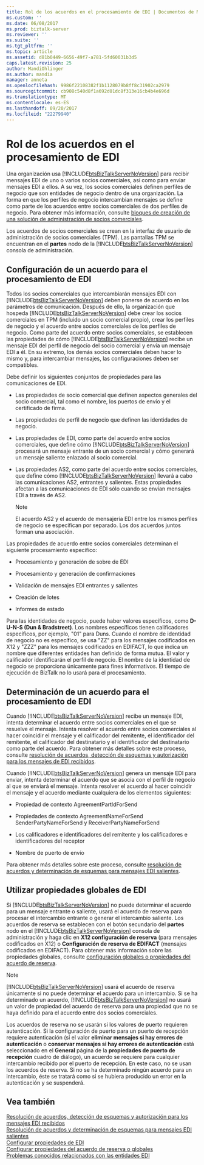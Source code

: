 ```yaml
---
title: Rol de los acuerdos en el procesamiento de EDI | Documentos de Microsoft
ms.custom: ''
ms.date: 06/08/2017
ms.prod: biztalk-server
ms.reviewer: ''
ms.suite: ''
ms.tgt_pltfrm: ''
ms.topic: article
ms.assetid: d81b0449-6656-49f7-a781-5fd60031b3d5
caps.latest.revision: 25
author: MandiOhlinger
ms.author: mandia
manager: anneta
ms.openlocfilehash: 9986f22108382f1b1128079b8ff8c31902ca2979
ms.sourcegitcommit: cb908c540d8f1a692d01dc8f313e16cb4b4e696d
ms.translationtype: MT
ms.contentlocale: es-ES
ms.lasthandoff: 09/20/2017
ms.locfileid: "22279940"
---
```

# <a name="the-role-of-agreements-in-edi-processing"></a>Rol de los acuerdos en el procesamiento de EDI
Una organización usa [!INCLUDE[btsBizTalkServerNoVersion](../includes/btsbiztalkservernoversion-md.md)] para recibir mensajes EDI de uno o varios socios comerciales, así como para enviar mensajes EDI a ellos. A su vez, los socios comerciales definen perfiles de negocio que son entidades de negocio dentro de una organización. La forma en que los perfiles de negocio intercambian mensajes se define como parte de los acuerdos entre socios comerciales de dos perfiles de negocio. Para obtener más información, consulte [bloques de creación de una solución de administración de socios comerciales](../core/building-blocks-of-a-trading-partner-management-solution.md).  
  
 Los acuerdos de socios comerciales se crean en la interfaz de usuario de administración de socios comerciales (TPM). Las pantallas TPM se encuentran en el **partes** nodo de la [!INCLUDE[btsBizTalkServerNoVersion](../includes/btsbiztalkservernoversion-md.md)] consola de administración.  
  
## <a name="configuring-an-agreement-for-edi-processing"></a>Configuración de un acuerdo para el procesamiento de EDI  
 Todos los socios comerciales que intercambiarán mensajes EDI con [!INCLUDE[btsBizTalkServerNoVersion](../includes/btsbiztalkservernoversion-md.md)] deben ponerse de acuerdo en los parámetros de comunicación. Después de ello, la organización que hospeda [!INCLUDE[btsBizTalkServerNoVersion](../includes/btsbiztalkservernoversion-md.md)] debe crear los socios comerciales en TPM (incluido un socio comercial propio), crear los perfiles de negocio y el acuerdo entre socios comerciales de los perfiles de negocio. Como parte del acuerdo entre socios comerciales, se establecen las propiedades de cómo [!INCLUDE[btsBizTalkServerNoVersion](../includes/btsbiztalkservernoversion-md.md)] recibe un mensaje EDI del perfil de negocio del socio comercial y envía un mensaje EDI a él. En su extremo, los demás socios comerciales deben hacer lo mismo y, para intercambiar mensajes, las configuraciones deben ser compatibles.  
  
 Debe definir los siguientes conjuntos de propiedades para las comunicaciones de EDI.  
  
-   Las propiedades de socio comercial que definen aspectos generales del socio comercial, tal como el nombre, los puertos de envío y el certificado de firma.  
  
-   Las propiedades de perfil de negocio que definen las identidades de negocio.  
  
-   Las propiedades de EDI, como parte del acuerdo entre socios comerciales, que define cómo [!INCLUDE[btsBizTalkServerNoVersion](../includes/btsbiztalkservernoversion-md.md)] procesará un mensaje entrante de un socio comercial y cómo generará un mensaje saliente enlazado al socio comercial.  
  
-   Las propiedades AS2, como parte del acuerdo entre socios comerciales, que define cómo [!INCLUDE[btsBizTalkServerNoVersion](../includes/btsbiztalkservernoversion-md.md)] llevará a cabo las comunicaciones AS2, entrantes y salientes. Estas propiedades afectan a las comunicaciones de EDI sólo cuando se envían mensajes EDI a través de AS2.  
  
    > [!NOTE]
    >  El acuerdo AS2 y el acuerdo de mensajería EDI entre los mismos perfiles de negocio se especifican por separado. Los dos acuerdos juntos forman una asociación.  
  
 Las propiedades de acuerdo entre socios comerciales determinan el siguiente procesamiento específico:  
  
-   Procesamiento y generación de sobre de EDI  
  
-   Procesamiento y generación de confirmaciones  
  
-   Validación de mensajes EDI entrantes y salientes  
  
-   Creación de lotes  
  
-   Informes de estado  
  
 Para las identidades de negocio, puede haber valores específicos, como **D-U-N-S (Dun & Bradstreet)**. Los nombres específicos tienen calificadores específicos, por ejemplo, "01" para Duns. Cuando el nombre de identidad de negocio no es específico, se usa "ZZ" para los mensajes codificados en X12 y "ZZZ" para los mensajes codificados en EDIFACT, lo que indica un nombre que diferentes entidades han definido de forma mutua. El valor y calificador identificarán el perfil de negocio. El nombre de la identidad de negocio se proporciona únicamente para fines informativos. El tiempo de ejecución de BizTalk no lo usará para el procesamiento.  
  
## <a name="determining-an-agreement-for-edi-processing"></a>Determinación de un acuerdo para el procesamiento de EDI  
 Cuando [!INCLUDE[btsBizTalkServerNoVersion](../includes/btsbiztalkservernoversion-md.md)] recibe un mensaje EDI, intenta determinar el acuerdo entre socios comerciales en el que se resuelve el mensaje. Intenta resolver el acuerdo entre socios comerciales al hacer coincidir el mensaje y el calificador del remitente, el identificador del remitente, el calificador del destinatario y el identificador del destinatario como parte del acuerdo. Para obtener más detalles sobre este proceso, consulte [resolución de acuerdos, detección de esquemas y autorización para los mensajes de EDI recibidos](../core/agreement-resolution-schema-discovery-and-authorization-for-received-edi.md).  
  
 Cuando [!INCLUDE[btsBizTalkServerNoVersion](../includes/btsbiztalkservernoversion-md.md)] genera un mensaje EDI para enviar, intenta determinar el acuerdo que se asocia con el perfil de negocio al que se enviará el mensaje. Intenta resolver el acuerdo al hacer coincidir el mensaje y el acuerdo mediante cualquiera de los elementos siguientes:  
  
-   Propiedad de contexto AgreementPartIdForSend  
  
-   Propiedades de contexto AgreementNameForSend SenderPartyNameForSend y ReceiverPartyNameForSend  
  
-   Los calificadores e identificadores del remitente y los calificadores e identificadores del receptor  
  
-   Nombre de puerto de envío  
  
 Para obtener más detalles sobre este proceso, consulte [resolución de acuerdos y determinación de esquemas para mensajes EDI salientes](../core/agreement-resolution-and-schema-determination-for-outgoing-edi-messages.md).  
  
## <a name="using-edi-global-properties"></a>Utilizar propiedades globales de EDI  
 Si [!INCLUDE[btsBizTalkServerNoVersion](../includes/btsbiztalkservernoversion-md.md)] no puede determinar el acuerdo para un mensaje entrante o saliente, usará el acuerdo de reserva para procesar el intercambio entrante o generar el intercambio saliente. Los acuerdos de reserva se establecen con el botón secundario del **partes** nodo en el [!INCLUDE[btsBizTalkServerNoVersion](../includes/btsbiztalkservernoversion-md.md)] consola de administración y haga clic en **X12 configuración de reserva** (para mensajes codificados en X12) o **Configuración de reserva de EDIFACT** (mensajes codificados en EDIFACT). Para obtener más información sobre las propiedades globales, consulte [configuración globales o propiedades del acuerdo de reserva](../core/configuring-global-or-fallback-agreement-properties.md).  
  
> [!NOTE]
>  [!INCLUDE[btsBizTalkServerNoVersion](../includes/btsbiztalkservernoversion-md.md)] usará el acuerdo de reserva únicamente si no puede determinar el acuerdo para un intercambio. Si se ha determinado un acuerdo, [!INCLUDE[btsBizTalkServerNoVersion](../includes/btsbiztalkservernoversion-md.md)] no usará un valor de propiedad del acuerdo de reserva para una propiedad que no se haya definido para el acuerdo entre dos socios comerciales.  
  
 Los acuerdos de reserva no se usarán si los valores de puerto requieren autenticación. Si la configuración de puerto para un puerto de recepción requiere autenticación (si el valor **eliminar mensajes si hay errores de autenticación** o **conservar mensajes si hay errores de autenticación** está seleccionado en el **General**  página de la **propiedades de puerto de recepción** cuadro de diálogo), un acuerdo se requiere para cualquier intercambio recibido por el puerto de recepción. En este caso, no se usan los acuerdos de reserva. Si no se ha determinado ningún acuerdo para un intercambio, éste se tratará como si se hubiera producido un error en la autenticación y se suspenderá.  
  
## <a name="see-also"></a>Vea también  
 [Resolución de acuerdos, detección de esquemas y autorización para los mensajes EDI recibidos](../core/agreement-resolution-schema-discovery-and-authorization-for-received-edi.md)   
 [Resolución de acuerdos y determinación de esquemas para mensajes EDI salientes](../core/agreement-resolution-and-schema-determination-for-outgoing-edi-messages.md)   
 [Configurar propiedades de EDI](../core/configuring-edi-properties.md)   
 [Configurar propiedades del acuerdo de reserva o globales](../core/configuring-global-or-fallback-agreement-properties.md)   
 [Problemas conocidos relacionados con las entidades EDI](../core/known-issues-with-edi-parties.md)